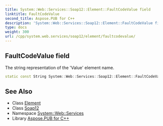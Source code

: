 ```yaml
---
title: System::Web::Services::Soap12::Element::FaultCodeValue field
linktitle: FaultCodeValue
second_title: Aspose.PUB for C++
description: 'System::Web::Services::Soap12::Element::FaultCodeValue field. The string representation of the ''Value'' element name in C++.'
type: docs
weight: 300
url: /cpp/system.web.services/soap12/element/faultcodevalue/
---
```

## FaultCodeValue field


The string representation of the 'Value' element name.

```cpp
static const String System::Web::Services::Soap12::Element::FaultCodeValue
```

## See Also

* Class [Element](../)
* Class [Soap12](../../)
* Namespace [System::Web::Services](../../../)
* Library [Aspose.PUB for C++](../../../../)

